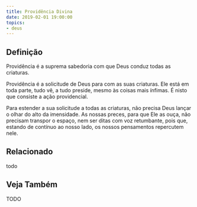 ```yaml
---
title: Providência Divina
date: 2019-02-01 19:00:00
topics:
- deus
---
```


## Definição
Providência é a suprema sabedoria com que Deus conduz todas as criaturas.

Providência é a solicitude de Deus para com as suas criaturas. Ele está em toda
parte, tudo vê, a tudo preside, mesmo às coisas mais ínfimas. É nisto que
consiste a ação providencial.

Para estender a sua solicitude a todas as criaturas, não precisa Deus lançar o
olhar do alto da imensidade. As nossas preces, para que Ele as ouça, não
precisam transpor o espaço, nem ser ditas com voz retumbante, pois que, estando
de contínuo ao nosso lado, os nossos pensamentos repercutem nele.

## Relacionado
todo

## Veja Também
TODO
